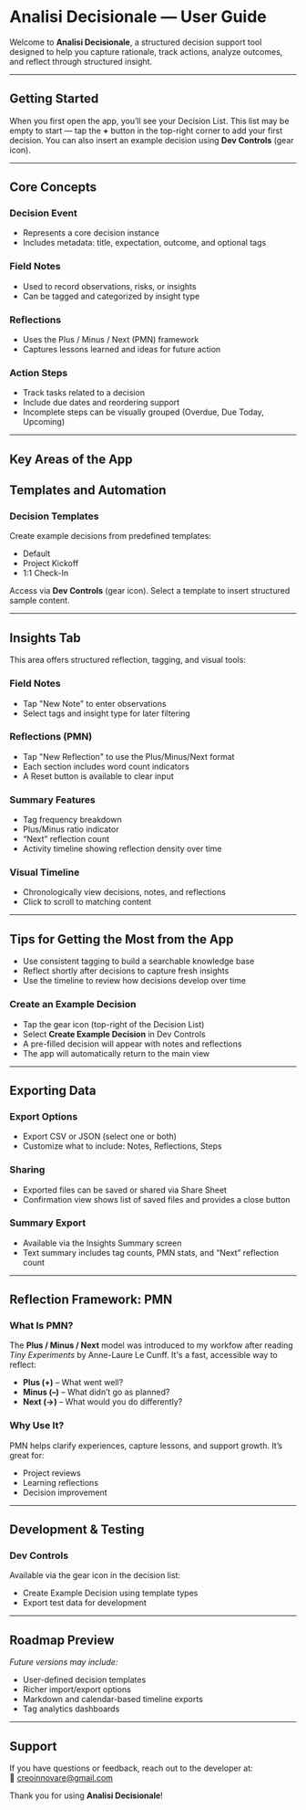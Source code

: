 # Analisi Decisionale — User Guide

Welcome to **Analisi Decisionale**, a structured decision support tool designed to help you capture rationale, track actions, analyze outcomes, and reflect through structured insight.

---

## Getting Started

When you first open the app, you’ll see your Decision List. This list may be empty to start — tap the **+** button in the top-right corner to add your first decision. You can also insert an example decision using **Dev Controls** (gear icon).

---

## Core Concepts

### Decision Event
- Represents a core decision instance
- Includes metadata: title, expectation, outcome, and optional tags

### Field Notes
- Used to record observations, risks, or insights
- Can be tagged and categorized by insight type

### Reflections
- Uses the Plus / Minus / Next (PMN) framework
- Captures lessons learned and ideas for future action

### Action Steps
- Track tasks related to a decision
- Include due dates and reordering support
- Incomplete steps can be visually grouped (Overdue, Due Today, Upcoming)

---

## Key Areas of the App

## Templates and Automation

### Decision Templates
Create example decisions from predefined templates:
- Default
- Project Kickoff
- 1:1 Check-In

Access via **Dev Controls** (gear icon). Select a template to insert structured sample content.

---
## Insights Tab

This area offers structured reflection, tagging, and visual tools:

### Field Notes
- Tap "New Note" to enter observations
- Select tags and insight type for later filtering

### Reflections (PMN)
- Tap "New Reflection" to use the Plus/Minus/Next format
- Each section includes word count indicators
- A Reset button is available to clear input

### Summary Features
- Tag frequency breakdown
- Plus/Minus ratio indicator
- “Next” reflection count
- Activity timeline showing reflection density over time

### Visual Timeline
- Chronologically view decisions, notes, and reflections
- Click to scroll to matching content

---

## Tips for Getting the Most from the App

- Use consistent tagging to build a searchable knowledge base
- Reflect shortly after decisions to capture fresh insights
- Use the timeline to review how decisions develop over time

### Create an Example Decision
- Tap the gear icon (top-right of the Decision List)
- Select **Create Example Decision** in Dev Controls
- A pre-filled decision will appear with notes and reflections
- The app will automatically return to the main view

---

## Exporting Data

### Export Options
- Export CSV or JSON (select one or both)
- Customize what to include: Notes, Reflections, Steps

### Sharing
- Exported files can be saved or shared via Share Sheet
- Confirmation view shows list of saved files and provides a close button

### Summary Export
- Available via the Insights Summary screen
- Text summary includes tag counts, PMN stats, and “Next” reflection count

---

## Reflection Framework: PMN

### What Is PMN?
The **Plus / Minus / Next** model was introduced to my workfow after reading _Tiny Experiments_ by Anne-Laure Le Cunff. It's a fast, accessible way to reflect:

- **Plus (+)** – What went well?
- **Minus (–)** – What didn’t go as planned?
- **Next (→)** – What would you do differently?

### Why Use It?
PMN helps clarify experiences, capture lessons, and support growth. It’s great for:
- Project reviews
- Learning reflections
- Decision improvement

---

## Development & Testing

### Dev Controls
Available via the gear icon in the decision list:
- Create Example Decision using template types
- Export test data for development

---

## Roadmap Preview
_Future versions may include:_
- User-defined decision templates
- Richer import/export options
- Markdown and calendar-based timeline exports
- Tag analytics dashboards

---

## Support

If you have questions or feedback, reach out to the developer at:  
📧 [creoinnovare@gmail.com](mailto:creoinnovare@gmail.com)

Thank you for using **Analisi Decisionale**!
